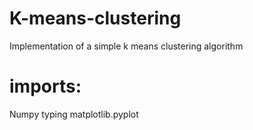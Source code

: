 # K-means-clustering
Implementation of a simple k means clustering algorithm

 # imports:
Numpy
typing
matplotlib.pyplot

